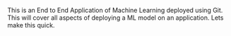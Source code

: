 This is an End to End Application of Machine Learning deployed using Git. This will cover all aspects of deploying a ML model on an application. Lets make this quick.